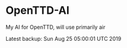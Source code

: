 # OpenTTD-AI
My AI for OpenTTD, will use primarily air

Latest backup: Sun Aug 25 05:00:01 UTC 2019
